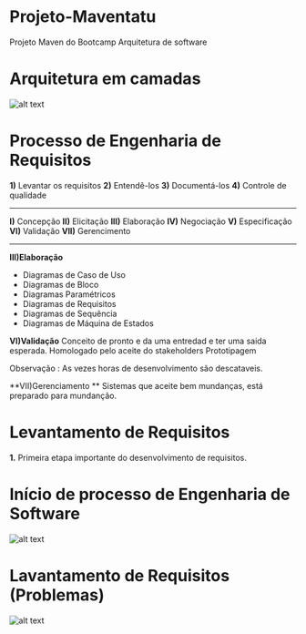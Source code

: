 # Projeto-Maventatu
Projeto Maven  do Bootcamp Arquitetura de software


# Arquitetura em camadas
![alt text](https://i.imgur.com/31JunpZ.png)

# Processo de  Engenharia de Requisitos

**1)** Levantar os requisitos
**2)** Entendê-los
**3)** Documentá-los
**4)** Controle de qualidade

------------

**I)** Concepção
**II)** Elicitação
**III)** Elaboração
**IV)** Negociação
**V)** Especificação
**VI)** Validação
**VII)** Gerencimento

--------------
**III)Elaboração** 
- Diagramas de Caso de Uso
- Diagramas de Bloco
- Diagramas Paramétricos
- Diagramas de Requisitos
- Diagramas de Sequência
- Diagramas de Máquina de Estados

**VI)Validação**
Conceito de pronto e da uma entredad e ter uma saida esperada.
Homologado pelo aceite do stakeholders
Prototipagem

Observação : As vezes horas de desenvolvimento são descataveis.

**VII)Gerenciamento **
Sistemas que aceite bem mundanças, está preparado para mundanção.

# Levantamento  de Requisitos

**1.** Primeira etapa importante do desenvolvimento de requisitos.

# Início de processo de Engenharia de Software

![alt text](https://i.imgur.com/EagzPOV.png)

# Lavantamento de Requisitos (Problemas)

![alt text](https://i.imgur.com/IEemMuO.png)